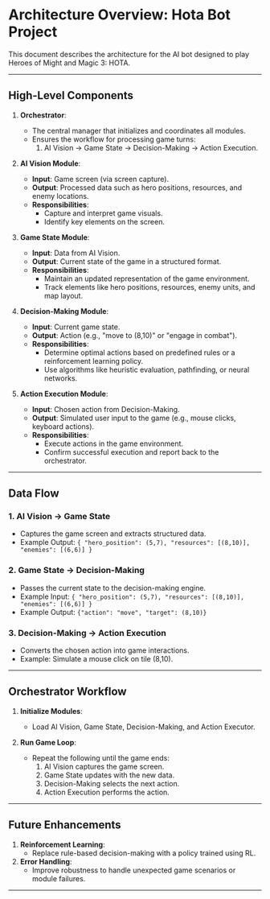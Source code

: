 # Architecture Overview: Hota Bot Project

This document describes the architecture for the AI bot designed to play Heroes of Might and Magic 3: HOTA.

---

## High-Level Components

1. **Orchestrator**:
   - The central manager that initializes and coordinates all modules.
   - Ensures the workflow for processing game turns:
     1. AI Vision → Game State → Decision-Making → Action Execution.

2. **AI Vision Module**:
   - **Input**: Game screen (via screen capture).
   - **Output**: Processed data such as hero positions, resources, and enemy locations.
   - **Responsibilities**:
     - Capture and interpret game visuals.
     - Identify key elements on the screen.

3. **Game State Module**:
   - **Input**: Data from AI Vision.
   - **Output**: Current state of the game in a structured format.
   - **Responsibilities**:
     - Maintain an updated representation of the game environment.
     - Track elements like hero positions, resources, enemy units, and map layout.

4. **Decision-Making Module**:
   - **Input**: Current game state.
   - **Output**: Action (e.g., "move to (8,10)" or "engage in combat").
   - **Responsibilities**:
     - Determine optimal actions based on predefined rules or a reinforcement learning policy.
     - Use algorithms like heuristic evaluation, pathfinding, or neural networks.

5. **Action Execution Module**:
   - **Input**: Chosen action from Decision-Making.
   - **Output**: Simulated user input to the game (e.g., mouse clicks, keyboard actions).
   - **Responsibilities**:
     - Execute actions in the game environment.
     - Confirm successful execution and report back to the orchestrator.

---

## Data Flow

### **1. AI Vision → Game State**
- Captures the game screen and extracts structured data.
- Example Output: `{ "hero_position": (5,7), "resources": [(8,10)], "enemies": [(6,6)] }`

### **2. Game State → Decision-Making**
- Passes the current state to the decision-making engine.
- Example Input: `{ "hero_position": (5,7), "resources": [(8,10)], "enemies": [(6,6)] }`
- Example Output: `{"action": "move", "target": (8,10)}`

### **3. Decision-Making → Action Execution**
- Converts the chosen action into game interactions.
- Example: Simulate a mouse click on tile (8,10).

---

## Orchestrator Workflow

1. **Initialize Modules**:
   - Load AI Vision, Game State, Decision-Making, and Action Executor.

2. **Run Game Loop**:
   - Repeat the following until the game ends:
     1. AI Vision captures the game screen.
     2. Game State updates with the new data.
     3. Decision-Making selects the next action.
     4. Action Execution performs the action.

---

## Future Enhancements
1. **Reinforcement Learning**:
   - Replace rule-based decision-making with a policy trained using RL.
2. **Error Handling**:
   - Improve robustness to handle unexpected game scenarios or module failures.

---

